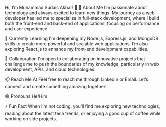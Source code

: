 Hi, I’m Muhammad Sudais Akbar! 👋
👀 About Me
I’m passionate about technology and always excited to learn new things. My journey as a web developer has led me to specialize in full-stack development, where I build both the front-end and back-end of applications, focusing on performance and user experience.

🌱 Currently Learning
I'm deepening my Node.js, Express.js, and MongoDB skills to create more powerful and scalable web applications. I’m also exploring React.js to enhance my front-end development capabilities.

💞️ Collaboration
I'm open to collaborating on innovative projects that challenge me to push the boundaries of my knowledge, particularly in web development, APIs, and cloud technologies.

📫 Reach Me At
Feel free to reach me through LinkedIn or Email. Let’s connect and create something amazing together!

😄 Pronouns
He/Him

⚡ Fun Fact
When I’m not coding, you’ll find me exploring new technologies, reading about the latest tech trends, or enjoying a good cup of coffee while working on side projects.

